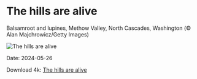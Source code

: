 # The hills are alive

Balsamroot and lupines, Methow Valley, North Cascades, Washington (© Alan Majchrowicz/Getty Images)

![The hills are alive](https://bing.com/th?id=OHR.MethowWildflowers_EN-US4937353385_UHD.jpg&rf=LaDigue_UHD.jpg&pid=hp&w=1024&h=576&rs=1&c=4)

Date: 2024-05-26

Download 4k: [The hills are alive](https://bing.com/th?id=OHR.MethowWildflowers_EN-US4937353385_UHD.jpg&rf=LaDigue_UHD.jpg&pid=hp&w=3840&h=2160&rs=1&c=4)

